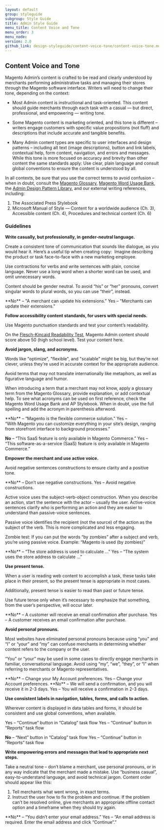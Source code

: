 ```yaml
---
layout: default
group: styleguide
subgroup: Style Guide
title: Admin Style Guide
menu_title: Content Voice and Tone
menu_order: 3
menu_node:
version: 2.0
github_link: design-styleguide/content-voice-tone/content-voice-tone.md
---
```

## Content Voice and Tone

Magento Admin’s content is crafted to be read and clearly understood by merchants performing administrative tasks and managing their stores through the Magento software interface. Writers will need to change their tone, depending on the context:

* Most Admin content is instructional and task-oriented. This content should guide merchants through each task with a casual — but direct, professional, and empowering — writing tone.

* Some Magento content is marketing oriented, and this tone is different – writers engage customers with specific value propositions (not fluff) and descriptions that include accurate and tangible benefits.

* Many Admin content types are specific to user interfaces and design patterns – including alt text (image descriptions), button and link labels, contextual help, form content, navigation, and errors and messages. While this tone is more focused on accuracy and brevity than other content the same standards apply: Use clear, plain language and consult global conventions to ensure the content is understood by all.

In all contexts, be sure that you use the correct terms to avoid confusion – when in doubt, consult the [Magento Glossary](https://magento.github.io/glossary/index.html), [Magento Word Usage Bank](https://magento.github.io/glossary/word-usage.html), the [Admin Design Pattern Library]({{page.baseurl}}pattern-library/pattern-library.html), and our external writing references, including:

1.	The Associated Press Stylebook
2.	Microsoft Manual of Style — Content for a worldwide audience (Ch. 3), Accessible content (Ch. 4), Procedures and technical content (Ch. 6)

### Guidelines

**Write casually, but professionally, in gender-neutral language.**

Create a consistent tone of communication that sounds like dialogue, as you would hear it. Here’s a useful tip when creating copy:  Imagine describing the product or task face-to-face with a new marketing employee.

Use contractions for verbs and write sentences with plain, concise language. Never use a long word when a shorter word can be used, and omit unnecessary words.

Content should be gender neutral. To avoid “his” or “her” pronouns, convert singular words to plural words, so you can use “their”, instead.

<div class="bs-callout bs-callout-tip" markdown="1">
 **No** – "A merchant can update his extensions."
  Yes – "Merchants can update their extensions."
</div>


**Follow accessibility content standards, for users with special needs.**

Use Magento punctuation standards and test your content’s readability.  

On the [Flesch-Kincaid Readability Test](http://www.readabilityformulas.com/free-readability-formula-tests.php]), Magento Admin content should score above 50 (high school level). Test your content here.

**Avoid jargon, slang, and acronyms.**

Words like "optimize", "flexible", and "scalable" might be big, but they’re not clever, unless they're used in accurate context for the appropriate audience.

Avoid terms that may not translate internationally like metaphors, as well as figurative language and humor.

When introducing a term that a merchant may not know, apply a glossary term from the Magento Glossary, provide explanation, or add contextual help. To see what acronyms can be used on first reference, check the Magento Word Usage Bank and AP Stylebook. When in doubt, use the full spelling and add the acronym in parenthesis afterword.

<div class="bs-callout bs-callout-tip" markdown="1">
  **No** – “Magento is the flexible commerce solution.”
  Yes – “With Magento you can customize everything in your site’s design, ranging from storefront interface to background processes.”

  **No** – “This SaaS feature is only available in Magento Commerce.”
  Yes – “This software-as-a-service (SaaS) feature is only available in Magento Commerce.”
</div>

**Empower the merchant and use active voice.**

Avoid negative sentences constructions to ensure clarity and a positive tone.

<div class="bs-callout bs-callout-tip" markdown="1">
  **No** – Don’t use negative constructions.
  Yes – Avoid negative constructions.
</div>

Active voice uses the subject-verb-object construction. When you describe an action, start the sentence with the actor – usually the user. Active-voice sentences clarify who is performing an action and they are easier to understand than passive-voice sentences.

Passive voice identifies the recipient (not the source) of the action as the subject of the verb. This is more complicated and less engaging.

Zombie test: If you can put the words “by zombies” after a subject and verb, you’re using passive voice. Example: “Magento is used (by zombies)”

<div class="bs-callout bs-callout-tip" markdown="1">
  **No** – “The store address is used to calculate …”
  Yes – “The system uses the store address to calculate ...”
</div>

**Use present tense.**

When a user is reading web content to accomplish a task, these tasks take place in their present, so the present tense is appropriate in most cases.

Additionally, present tense is easier to read than past or future tense.

Use future tense only when it’s necessary to emphasize that something, from the user’s perspective, will occur later.

<div class="bs-callout bs-callout-tip" markdown="1">
  **No** – A customer will receive an email confirmation after purchase.
  Yes – A customer receives an email confirmation after purchase.
</div>

**Avoid personal pronouns.**

Most websites have eliminated personal pronouns because using “you” and “I” or “your” and “my” can confuse merchants in determining whether content refers to the company or the user.

“You” or “your” may be used in some cases to directly engage merchants in familiar, conversational language.
Avoid using “my”, “we”, “they”, or “I” when referring to merchants or Magento representatives.

<div class="bs-callout bs-callout-tip" markdown="1">
  **No** – Change your My Account preferences.
  Yes – Change your Account preferences.
  **No** – We will send a confirmation, and you will receive it in 2-3 days.
  Yes – You will receive a confirmation in 2-3 days.
</div>

**Use consistent labels in navigation, tables, forms, and calls to action.**

Wherever content is displayed in data tables and forms, it should be consistent and use global conventions, when available.

<div class="bs-callout bs-callout-tip" markdown="1">
  Yes – “Continue” button in “Catalog” task flow
  Yes – “Continue” button in “Reports” task flow

  **No** – “Next” button in “Catalog” task flow
  Yes – “Continue” button in “Reports” task flow
</div>

**Write empowering errors and messages that lead to appropriate next steps.**

Take a neutral tone – don’t blame a merchant, use personal pronouns, or in any way indicate that the merchant made a mistake. Use “business casual”, easy-to-understand language, and avoid technical jargon. Content order should appear like this:

1.	Tell merchants what went wrong, in exact terms.
2.	Instruct the user how to fix the problem and continue. If the problem can’t be resolved online, give merchants an appropriate offline contact option and a timeframe when they should try again.

<div class="bs-callout bs-callout-tip" markdown="1">
  **No** – “You didn’t enter your email address.”
  Yes – “An email address is required. Enter the email address and click “Continue”.”
</div>
